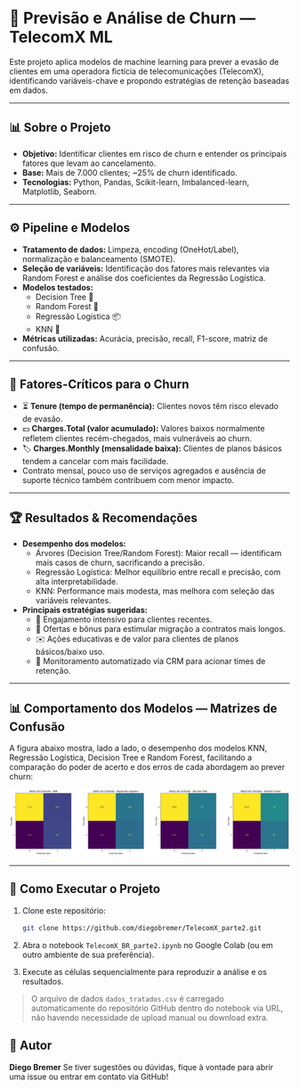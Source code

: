 # 🤖 Previsão e Análise de Churn — TelecomX ML

Este projeto aplica modelos de machine learning para prever a evasão de clientes em uma operadora fictícia de telecomunicações (TelecomX), identificando variáveis-chave e propondo estratégias de retenção baseadas em dados.

---

## 📊 Sobre o Projeto

- **Objetivo:** Identificar clientes em risco de churn e entender os principais fatores que levam ao cancelamento.
- **Base:** Mais de 7.000 clientes; ~25% de churn identificado.
- **Tecnologias:** Python, Pandas, Scikit-learn, Imbalanced-learn, Matplotlib, Seaborn.

---

## ⚙️ Pipeline e Modelos

- **Tratamento de dados:** Limpeza, encoding (OneHot/Label), normalização e balanceamento (SMOTE).
- **Seleção de variáveis:** Identificação dos fatores mais relevantes via Random Forest e análise dos coeficientes da Regressão Logística.
- **Modelos testados:**
    - Decision Tree 🌳
    - Random Forest 🌲
    - Regressão Logística 📦
    - KNN 👥
- **Métricas utilizadas:** Acurácia, precisão, recall, F1-score, matriz de confusão.

---

## 🔑 Fatores-Críticos para o Churn

- ⏳ **Tenure (tempo de permanência):** Clientes novos têm risco elevado de evasão.
- 💵 **Charges.Total (valor acumulado):** Valores baixos normalmente refletem clientes recém-chegados, mais vulneráveis ao churn.
- 🏷️ **Charges.Monthly (mensalidade baixa):** Clientes de planos básicos tendem a cancelar com mais facilidade.
- Contrato mensal, pouco uso de serviços agregados e ausência de suporte técnico também contribuem com menor impacto.

---

## 🏆 Resultados & Recomendações

- **Desempenho dos modelos:**  
    - Árvores (Decision Tree/Random Forest): Maior recall — identificam mais casos de churn, sacrificando a precisão.
    - Regressão Logística: Melhor equilíbrio entre recall e precisão, com alta interpretabilidade.
    - KNN: Performance mais modesta, mas melhora com seleção das variáveis relevantes.
- **Principais estratégias sugeridas:**
    - 📅 Engajamento intensivo para clientes recentes.
    - 🔄 Ofertas e bônus para estimular migração a contratos mais longos.
    - ✉️ Ações educativas e de valor para clientes de planos básicos/baixo uso.
    - 📢 Monitoramento automatizado via CRM para acionar times de retenção.

---

## 📊 Comportamento dos Modelos — Matrizes de Confusão

A figura abaixo mostra, lado a lado, o desempenho dos modelos KNN, Regressão Logística, Decision Tree e Random Forest, facilitando a comparação do poder de acerto e dos erros de cada abordagem ao prever churn:

![Matrizes de Confusão dos Modelos](./graficos/matrix_confusao.png)

---

## 🚀 Como Executar o Projeto

1. Clone este repositório:
   ```bash
   git clone https://github.com/diegobremer/TelecomX_parte2.git
2. Abra o notebook `TelecomX_BR_parte2.ipynb` no Google Colab (ou em outro ambiente de sua preferência).

3. Execute as células sequencialmente para reproduzir a análise e os resultados.

> O arquivo de dados `dados_tratados.csv` é carregado automaticamente do repositório GitHub dentro do notebook via URL, não havendo necessidade de upload manual ou download extra.

## 📌 Autor

**Diego Bremer**
Se tiver sugestões ou dúvidas, fique à vontade para abrir uma issue ou entrar em contato via GitHub!
